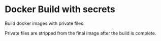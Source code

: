 Docker Build with secrets
=========================

Build docker images with private files.

Private files are stripped from the final image after the build is complete.
